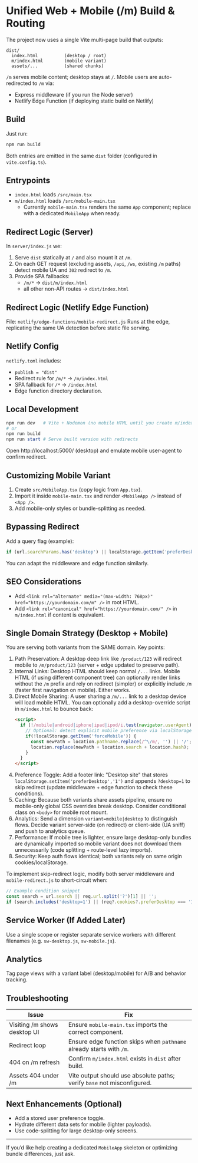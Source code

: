 # Unified Web + Mobile (/m) Build & Routing

The project now uses a single Vite multi-page build that outputs:

```
dist/
  index.html          (desktop / root)
  m/index.html        (mobile variant)
  assets/...          (shared chunks)
```

`/m` serves mobile content; desktop stays at `/`. Mobile users are auto-redirected to `/m` via:
- Express middleware (if you run the Node server)
- Netlify Edge Function (if deploying static build on Netlify)

## Build
Just run:
```powershell
npm run build
```
Both entries are emitted in the same `dist` folder (configured in `vite.config.ts`).

## Entrypoints
- `index.html` loads `/src/main.tsx`
- `m/index.html` loads `/src/mobile-main.tsx`
  - Currently `mobile-main.tsx` renders the same `App` component; replace with a dedicated `MobileApp` when ready.

## Redirect Logic (Server)
In `server/index.js` we:
1. Serve `dist` statically at `/` and also mount it at `/m`.
2. On each GET request (excluding assets, `/api`, `/ws`, existing `/m` paths) detect mobile UA and `302` redirect to `/m`.
3. Provide SPA fallbacks:
   - `/m/*` -> `dist/m/index.html`
   - all other non-API routes -> `dist/index.html`

## Redirect Logic (Netlify Edge Function)
File: `netlify/edge-functions/mobile-redirect.js`
Runs at the edge, replicating the same UA detection before static file serving.

## Netlify Config
`netlify.toml` includes:
- `publish = "dist"`
- Redirect rule for `/m/*` -> `/m/index.html`
- SPA fallback for `/*` -> `/index.html`
- Edge function directory declaration.

## Local Development
```powershell
npm run dev   # Vite + Nodemon (no mobile HTML until you create m/index.html - already added)
# or
npm run build
npm run start # Serve built version with redirects
```
Open http://localhost:5000/ (desktop) and emulate mobile user-agent to confirm redirect.

## Customizing Mobile Variant
1. Create `src/MobileApp.tsx` (copy logic from `App.tsx`).
2. Import it inside `mobile-main.tsx` and render `<MobileApp />` instead of `<App />`.
3. Add mobile-only styles or bundle-splitting as needed.

## Bypassing Redirect
Add a query flag (example):
```js
if (url.searchParams.has('desktop') || localStorage.getItem('preferDesktop')==='1') skipRedirect = true;
```
You can adapt the middleware and edge function similarly.

## SEO Considerations
- Add `<link rel="alternate" media="(max-width: 768px)" href="https://yourdomain.com/m" />` in root HTML.
- Add `<link rel="canonical" href="https://yourdomain.com/" />` in `m/index.html` if content is equivalent.

## Single Domain Strategy (Desktop + Mobile)
You are serving both variants from the SAME domain. Key points:

1. Path Preservation: A desktop deep link like `/product/123` will redirect mobile to `/m/product/123` (server + edge updated to preserve path).
2. Internal Links: Desktop HTML should keep normal `/...` links. Mobile HTML (if using different component tree) can optionally render links without the `/m` prefix and rely on redirect (simpler) or explicitly include `/m` (faster first navigation on mobile). Either works.
3. Direct Mobile Sharing: A user sharing a `/m/...` link to a desktop device will load mobile HTML. You can optionally add a desktop-override script in `m/index.html` to bounce back:
   ```html
   <script>
     if (!/mobile|android|iphone|ipad|ipod/i.test(navigator.userAgent)) {
       // Optional: detect explicit mobile preference via localStorage to keep user on /m
       if(!localStorage.getItem('forceMobile')) {
         const newPath = location.pathname.replace(/^\/m/, '') || '/';
         location.replace(newPath + location.search + location.hash);
       }
     }
   </script>
   ```
4. Preference Toggle: Add a footer link: "Desktop site" that stores `localStorage.setItem('preferDesktop','1')` and appends `?desktop=1` to skip redirect (update middleware + edge function to check these conditions).
5. Caching: Because both variants share assets pipeline, ensure no mobile-only global CSS overrides break desktop. Consider conditional class on `<body>` for mobile root mount.
6. Analytics: Send a dimension `variant=mobile|desktop` to distinguish flows. Decide variant server-side (on redirect) or client-side (UA sniff) and push to analytics queue.
7. Performance: If mobile tree is lighter, ensure large desktop-only bundles are dynamically imported so mobile variant does not download them unnecessarily (code splitting + route-level lazy imports).
8. Security: Keep auth flows identical; both variants rely on same origin cookies/localStorage.

To implement skip-redirect logic, modify both server middleware and `mobile-redirect.js` to short-circuit when:
```js
// Example condition snippet
const search = url.search || req.url.split('?')[1] || '';
if (search.includes('desktop=1') || (req?.cookies?.preferDesktop === '1')) return next();
```


## Service Worker (If Added Later)
Use a single scope or register separate service workers with different filenames (e.g. `sw-desktop.js`, `sw-mobile.js`).

## Analytics
Tag page views with a variant label (desktop/mobile) for A/B and behavior tracking.

## Troubleshooting
| Issue | Fix |
|-------|-----|
| Visiting /m shows desktop UI | Ensure `mobile-main.tsx` imports the correct component. |
| Redirect loop | Ensure edge function skips when `pathname` already starts with `/m`. |
| 404 on /m refresh | Confirm `m/index.html` exists in `dist` after build. |
| Assets 404 under /m | Vite output should use absolute paths; verify `base` not misconfigured. |

## Next Enhancements (Optional)
- Add a stored user preference toggle.
- Hydrate different data sets for mobile (lighter payloads).
- Use code-splitting for large desktop-only screens.

---
If you’d like help creating a dedicated `MobileApp` skeleton or optimizing bundle differences, just ask.
